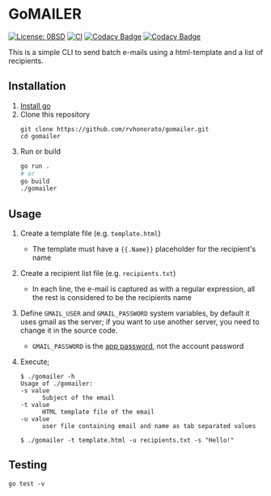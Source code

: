 # GoMAILER

[![License: 0BSD](https://img.shields.io/badge/license-0BSD-informational)](https://opensource.org/licenses/0BSD)
[![CI](https://github.com/rvhonorato/gomailer/actions/workflows/unittest.yml/badge.svg)](https://github.com/rvhonorato/gomailer/actions/workflows/unittest.yml)
[![Codacy Badge](https://app.codacy.com/project/badge/Grade/53caceaf22504b2c8020ca62a6d45367)](https://www.codacy.com/gh/rvhonorato/gomailer/dashboard?utm_source=github.com&utm_medium=referral&utm_content=rvhonorato/gomailer&utm_campaign=Badge_Grade)
[![Codacy Badge](https://app.codacy.com/project/badge/Coverage/53caceaf22504b2c8020ca62a6d45367)](https://www.codacy.com/gh/rvhonorato/gomailer/dashboard?utm_source=github.com&utm_medium=referral&utm_content=rvhonorato/gomailer&utm_campaign=Badge_Coverage)


This is a simple CLI to send batch e-mails using a html-template and a list of recipients.

## Installation

1.  [Install go](https://go.dev/doc/install)
2.  Clone this repository
    ```text
    git clone https://github.com/rvhonorato/gomailer.git
    cd gomailer
    ```
3.  Run or build
    ```bash
    go run .
    # or
    go build
    ./gomailer
    ```

## Usage

1.  Create a template file (e.g. `template.html`)
    -   The template must have a `{{.Name}}` placeholder for the recipient's name

2.  Create a recipient list file (e.g. `recipients.txt`)
    -   In each line, the e-mail is captured as with a regular expression, all the rest is considered to be the recipients name

3.  Define `GMAIL_USER` and `GMAIL_PASSWORD` system variables, by default it uses gmail as the server; if you want to use another server, you need to change it in the source code.

    -   `GMAIL_PASSWORD` is the [app password](https://support.google.com/accounts/answer/185833?hl=en), not the account password

4.  Execute;

    ```text
    $ ./gomailer -h
    Usage of ./gomailer:
    -s value
          Subject of the email
    -t value
          HTML template file of the email
    -u value
          user file containing email and name as tab separated values

    $ ./gomailer -t template.html -u recipients.txt -s "Hello!"
    ```

## Testing

```text
go test -v
```
